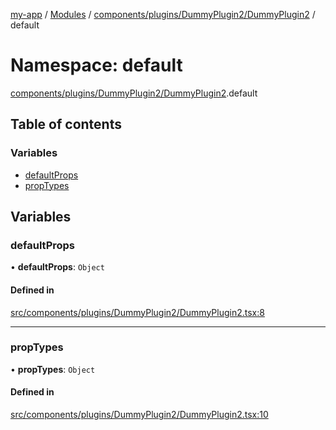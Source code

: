 [my-app](../README.md) / [Modules](../modules.md) / [components/plugins/DummyPlugin2/DummyPlugin2](components_plugins_DummyPlugin2_DummyPlugin2.md) / default

# Namespace: default

[components/plugins/DummyPlugin2/DummyPlugin2](components_plugins_DummyPlugin2_DummyPlugin2.md).default

## Table of contents

### Variables

- [defaultProps](components_plugins_DummyPlugin2_DummyPlugin2.default.md#defaultprops)
- [propTypes](components_plugins_DummyPlugin2_DummyPlugin2.default.md#proptypes)

## Variables

### defaultProps

• **defaultProps**: `Object`

#### Defined in

[src/components/plugins/DummyPlugin2/DummyPlugin2.tsx:8](https://github.com/Nitya-Pasrija/talawa-admin/blob/a743224/src/components/plugins/DummyPlugin2/DummyPlugin2.tsx#L8)

___

### propTypes

• **propTypes**: `Object`

#### Defined in

[src/components/plugins/DummyPlugin2/DummyPlugin2.tsx:10](https://github.com/Nitya-Pasrija/talawa-admin/blob/a743224/src/components/plugins/DummyPlugin2/DummyPlugin2.tsx#L10)
